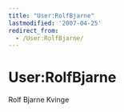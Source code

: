 ```yaml
---
title: "User:RolfBjarne"
lastmodified: '2007-04-25'
redirect_from:
  - /User:RolfBjarne/
---
```


User:RolfBjarne
===============

Rolf Bjarne Kvinge

